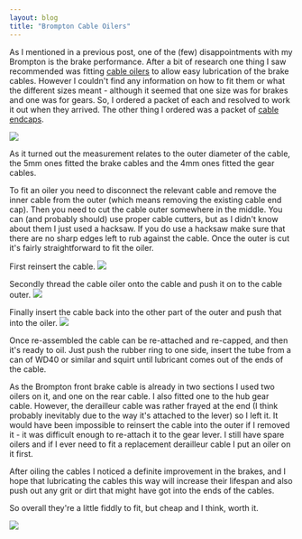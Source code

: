```yaml
---
layout: blog
title: "Brompton Cable Oilers"
---
```


As I mentioned in a previous post, one of the (few) disappointments with my Brompton is the brake performance. After a bit of research one thing I saw recommended was fitting [cable oilers](http://www.chainreactioncycles.com/Models.aspx?ModelID=3318) to allow easy lubrication of the brake cables. However I couldn't find any information on how to fit them or what the different sizes meant - although it seemed that one size was for brakes and one was for gears. So, I ordered a packet of each and resolved to work it out when they arrived. The other thing I ordered was a packet of [cable endcaps](http://www.wiggle.co.uk/transfil-pack-of-10-anti-fray-inner-cable-end-caps/).

![](https://photos.smugmug.com/photos/i-6HRMxjL/0/a7963183/O/i-6HRMxjL.jpg)

As it turned out the measurement relates to the outer diameter of the cable, the 5mm ones fitted the brake cables and the 4mm ones fitted the gear cables.

To fit an oiler you need to disconnect the relevant cable and remove the inner cable from the outer (which means removing the existing cable end cap). Then you need to cut the cable outer somewhere in the middle. You can (and probably should) use proper cable cutters, but as I didn't know about them I just used a hacksaw. If you do use a hacksaw make sure that there are no sharp edges left to rub against the cable. Once the outer is cut it's fairly straightforward to fit the oiler.

First reinsert the cable.
![](https://photos.smugmug.com/photos/i-pkZqgxz/0/fabcd4ec/O/i-pkZqgxz.jpg)

Secondly thread the cable oiler onto the cable and push it on to the cable outer.
![](https://photos.smugmug.com/photos/i-XjKZKKL/0/14c617f3/O/i-XjKZKKL.jpg)

Finally insert the cable back into the other part of the outer and push that into the oiler.
![](https://photos.smugmug.com/photos/i-MMhx6xk/0/2a6e27d3/O/i-MMhx6xk.jpg)

Once re-assembled the cable can be re-attached and re-capped, and then it's ready to oil. Just push the rubber ring to one side, insert the tube from a can of WD40 or similar and squirt until lubricant comes out of the ends of the cable.

As the Brompton front brake cable is already in two sections I used two oilers on it, and one on the rear cable. I also fitted one to the hub gear cable. However, the derailleur cable was rather frayed at the end (I think probably inevitably due to the way it's attached to the lever) so I left it. It would have been impossible to reinsert the cable into the outer if I removed it - it was difficult enough to re-attach it to the gear lever. I still have spare oilers and if I ever need to fit a replacement derailleur cable I put an oiler on it first.

After oiling the cables I noticed a definite improvement in the brakes, and I hope that lubricating the cables this way will increase their lifespan and also push out any grit or dirt that might have got into the ends of the cables.

So overall they're a little fiddly to fit, but cheap and I think, worth it.

![](https://photos.smugmug.com/photos/i-3fvtvQd/0/581279a9/O/i-3fvtvQd.jpg)
